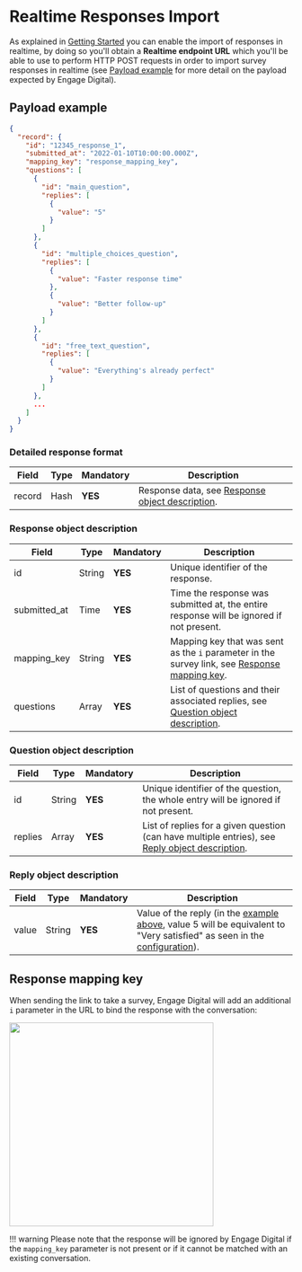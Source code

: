 # Realtime Responses Import

As explained in [Getting Started](../quick-start) you can enable the import of responses in realtime, by doing so you'll obtain a **Realtime endpoint URL** which you'll be able to use to perform HTTP POST requests in order to import survey responses in realtime (see [Payload example](#payload-example) for more detail on the payload expected by Engage Digital).


## Payload example

```json
{
  "record": {
    "id": "12345_response_1",
    "submitted_at": "2022-01-10T10:00:00.000Z",
    "mapping_key": "response_mapping_key",
    "questions": [
      {
        "id": "main_question",
        "replies": [
          {
            "value": "5"
          }
        ]
      },
      {
        "id": "multiple_choices_question",
        "replies": [
          {
            "value": "Faster response time"
          },
          {
            "value": "Better follow-up"
          }
        ]
      },
      {
        "id": "free_text_question",
        "replies": [
          {
            "value": "Everything's already perfect"
          }
        ]
      },
      ...
    ]
  }
}
```

### Detailed response format

| Field | Type | Mandatory | Description |
|-|-|-|-|
| record | Hash | **YES** | Response data, see [Response object description](#response-object-description). |


### Response object description

| Field | Type | Mandatory | Description |
|-|-|-|-|
| id | String | **YES** | Unique identifier of the response. |
| submitted_at | Time | **YES** | Time the response was submitted at, the entire response will be ignored if not present. |
| mapping_key | String | **YES** | Mapping key that was sent as the `i` parameter in the survey link, see [Response mapping key](#response-mapping-key). |
| questions | Array | **YES** | List of questions and their associated replies, see [Question object description](#question-object-description). |


### Question object description

| Field | Type | Mandatory | Description |
|-|-|-|-|
| id | String | **YES** | Unique identifier of the question, the whole entry will be ignored if not present. |
| replies | Array | **YES** | List of replies for a given question (can have multiple entries), see [Reply object description](#reply-object-description). |


### Reply object description

| Field | Type | Mandatory | Description |
|-|-|-|-|
| value | String | **YES** | Value of the reply (in the [example above](#response-example), value 5 will be equivalent to "Very satisfied" as seen in the [configuration](../configuration-fetching#response-example)). |


## Response mapping key

When sending the link to take a survey, Engage Digital will add an additional `i` parameter in the URL to bind the response with the conversation:

<img class="img-fluid" width="363" src="../../../img/survey-sdk-response-mapping-key.png">

!!! warning
    Please note that the response will be ignored by Engage Digital if the `mapping_key` parameter is not present or if it cannot be matched with an existing conversation.
